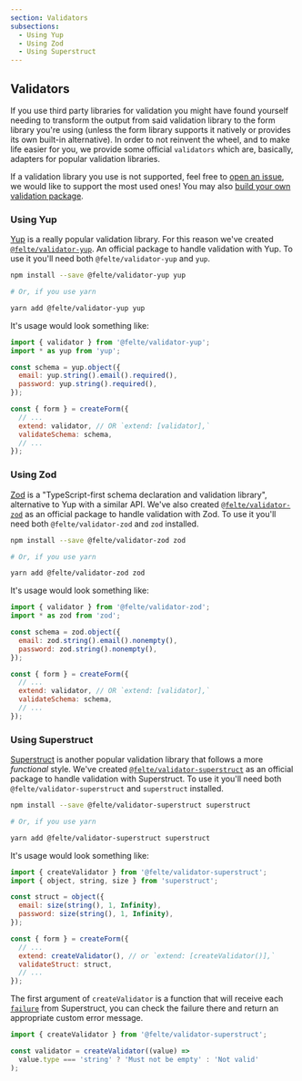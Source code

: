 ```yaml
---
section: Validators
subsections:
  - Using Yup
  - Using Zod
  - Using Superstruct
---
```


## Validators

If you use third party libraries for validation you might have found yourself needing to transform the output from said validation library to the form library you're using (unless the form library supports it natively or provides its own built-in alternative). In order to not reinvent the wheel, and to make life easier for you, we provide some official `validators` which are, basically, adapters for popular validation libraries.

If a validation library you use is not supported, feel free to [open an issue](https://github.com/pablo-abc/felte/issues), we would like to support the most used ones! You may also [build your own validation package](docs#extending-felte).

### Using Yup

[Yup](https://github.com/jquense/yup) is a really popular validation library. For this reason we've created [`@felte/validator-yup`](https://github.com/pablo-abc/felte/tree/main/packages/validator-yup). An official package to handle validation with Yup. To use it you'll need both `@felte/validator-yup` and `yup`.

```sh
npm install --save @felte/validator-yup yup

# Or, if you use yarn

yarn add @felte/validator-yup yup
```

It's usage would look something like:

```javascript
import { validator } from '@felte/validator-yup';
import * as yup from 'yup';

const schema = yup.object({
  email: yup.string().email().required(),
  password: yup.string().required(),
});

const { form } = createForm({
  // ...
  extend: validator, // OR `extend: [validator],`
  validateSchema: schema,
  // ...
});
```

### Using Zod

[Zod](https://github.com/colinhacks/zod) is a "TypeScript-first schema declaration and validation library", alternative to Yup with a similar API. We've also created [`@felte/validator-zod`](https://github.com/pablo-abc/felte/tree/main/packages/validator-zod) as an official package to handle validation with Zod. To use it you'll need both `@felte/validator-zod` and `zod` installed.

```sh
npm install --save @felte/validator-zod zod

# Or, if you use yarn

yarn add @felte/validator-zod zod
```

It's usage would look something like:

```javascript
import { validator } from '@felte/validator-zod';
import * as zod from 'zod';

const schema = zod.object({
  email: zod.string().email().nonempty(),
  password: zod.string().nonempty(),
});

const { form } = createForm({
  // ...
  extend: validator, // OR `extend: [validator],`
  validateSchema: schema,
  // ...
});
```

### Using Superstruct

[Superstruct](https://docs.superstructjs.org) is another popular validation library that follows a more _functional_ style. We've created [`@felte/validator-superstruct`](https://github.com/pablo-abc/felte/tree/main/packages/validator-superstruct) as an official package to handle validation with Superstruct. To use it you'll need both `@felte/validator-superstruct` and `superstruct` installed.

```sh
npm install --save @felte/validator-superstruct superstruct

# Or, if you use yarn

yarn add @felte/validator-superstruct superstruct
```

It's usage would look something like:

```javascript
import { createValidator } from '@felte/validator-superstruct';
import { object, string, size } from 'superstruct';

const struct = object({
  email: size(string(), 1, Infinity),
  password: size(string(), 1, Infinity),
});

const { form } = createForm({
  // ...
  extend: createValidator(), // or `extend: [createValidator()],`
  validateStruct: struct,
  // ...
});
```

The first argument of `createValidator` is a function that will receive each [`failure`](https://docs.superstructjs.org/api-reference/errors) from Superstruct, you can check the failure there and return an appropriate custom error message.

```javascript
import { createValidator } from '@felte/validator-superstruct';

const validator = createValidator((value) =>
  value.type === 'string' ? 'Must not be empty' : 'Not valid'
);
```
